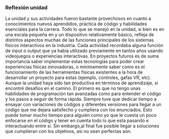 ### Reflexión unidad
La unidad y sus actividades fueron bastante provechosos en cuanto a conocimientos nuevos aprendidos, práctica de código y habilidades esenciales para la carrera. Todo lo que se manejó en la unidad, si bien es en una escala pequeña en y un dispositivo relativamente básico, refleja de distintos aspectos muchas de las funciones principales de los sistemas físicos interactivos en la industria. 
Cada actividad recordaba alguna función de input o output que ya había utilizado previamente en tantos años usando videojuegos o experiencias interactivas. En proyectos futuros es de suma importancia saber implementar estas tecnologías para poder crear experiencias físicas innovadoras, o mínimamente saber como es el funcionamiento de las herramientas físicas existentes a la hora de desarrollar un proyecto para estas (ejemplo, controles, gafas VR, etc). 
Aunque la unidad haya sido tan productiva en términos de aprendizaje, si encontré desafios en el camino. El primero es que no tengo unas habilidades de programación tan avanzadas como para entender el código y los pasos a seguir de forma rápida. Siempre tuve que dedicar tiempo a ensayar con variaciones de códigos y diferentes versiones para llegar a un código que me dejara satisfecho y cumpliera con los enunciados.  Esto puede tomar mucho tiempo para alguién como yo que le cuesta un poco enfocarse en el código y tener en cuenta todo lo que esta pasando e interactuando entre si. Sin embargo,al final fue posible llegar a soluciones que cumplieran con los objetivos, asi no sean perfectas aún.
